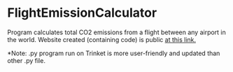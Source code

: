 # FlightEmissionCalculator
Program calculates total CO2 emissions from a flight between any airport in the world. Website created (containing code) is public [at this link. ](https://iryiftikar.wixsite.com/climate-test)

*Note: .py program run on Trinket is more user-friendly and updated than other .py file.
